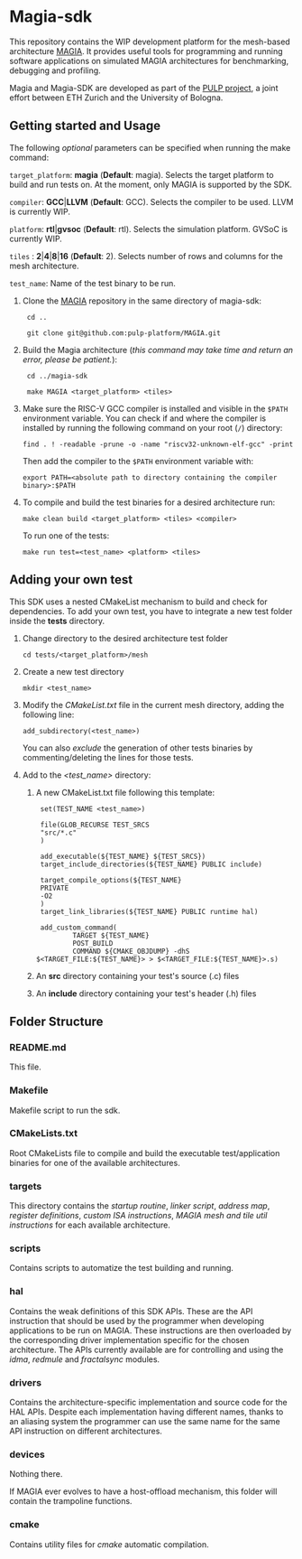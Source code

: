 # Magia-sdk
This repository contains the WIP development platform for the mesh-based architecture [MAGIA](https://github.com/pulp-platform/MAGIA/tree/main).
It provides useful tools for programming and running software applications on simulated MAGIA architectures for benchmarking, debugging and profiling.

Magia and Magia-SDK are developed as part of the [PULP project](https://pulp-platform.org/index.html), a joint effort between ETH Zurich and the University of Bologna.

## Getting started and Usage

The following *optional* parameters can be specified when running the make command:

`target_platform`: **magia** (**Default**: magia). Selects the target platform to build and run tests on. At the moment, only MAGIA is supported by the SDK.

`compiler`: **GCC**|**LLVM** (**Default**: GCC). Selects the compiler to be used. LLVM is currently WIP.

`platform`: **rtl**|**gvsoc** (**Default**: rtl). Selects the simulation platform. GVSoC is currently WIP.

`tiles` : **2**|**4**|**8**|**16** (**Default**: 2). Selects number of rows and columns for the mesh architecture.

`test_name`: Name of the test binary to be run.

1. Clone the [MAGIA](https://github.com/pulp-platform/MAGIA/tree/main) repository in the same directory of magia-sdk:

        cd ..

        git clone git@github.com:pulp-platform/MAGIA.git

2. Build the Magia architecture (*this command may take time and return an error, please be patient.*):
        
        cd ../magia-sdk

        make MAGIA <target_platform> <tiles>

3. Make sure the RISC-V GCC compiler is installed and visible in the `$PATH` environment variable. You can check if and where the compiler is installed by running the following command on your root (`/`) directory:

    `find . ! -readable -prune -o -name "riscv32-unknown-elf-gcc" -print`

    Then add the compiler to the `$PATH` environment variable with:

    `export PATH=<absolute path to directory containing the compiler binary>:$PATH`

4. To compile and build the test binaries for a desired architecture run:

    `make clean build <target_platform> <tiles> <compiler>`

    To run one of the tests:

    `make run test=<test_name> <platform> <tiles>`

## Adding your own test

This SDK uses a nested CMakeList mechanism to build and check for dependencies.
To add your own test, you have to integrate a new test folder inside the **tests** directory.

1. Change directory to the desired architecture test folder

    `cd tests/<target_platform>/mesh`

2. Create a new test directory

    `mkdir <test_name>`

3. Modify the *CMakeList.txt* file in the current mesh directory, adding the following line:

    `add_subdirectory(<test_name>)`

    You can also *exclude* the generation of other tests binaries by commenting/deleting the lines for those tests.

4. Add to the *\<test_name\>* directory:

    1. A new CMakeList.txt file following this template:
    
            set(TEST_NAME <test_name>)

            file(GLOB_RECURSE TEST_SRCS
            "src/*.c"
            )

            add_executable(${TEST_NAME} ${TEST_SRCS})
            target_include_directories(${TEST_NAME} PUBLIC include)

            target_compile_options(${TEST_NAME}
            PRIVATE
            -O2
            )
            target_link_libraries(${TEST_NAME} PUBLIC runtime hal)

            add_custom_command(
                    TARGET ${TEST_NAME}
                    POST_BUILD
                    COMMAND ${CMAKE_OBJDUMP} -dhS $<TARGET_FILE:${TEST_NAME}> > $<TARGET_FILE:${TEST_NAME}>.s)
    
    2. An **src** directory containing your test's source (.c) files

    3. An **include** directory containing your test's header (.h) files

## Folder Structure

### README.md
This file.

### Makefile
Makefile script to run the sdk.

### CMakeLists.txt
Root CMakeLists file to compile and build the executable test/application binaries for one of the available architectures.

### targets
This directory contains the *startup routine*, *linker script*, *address map*, *register definitions*, *custom ISA instructions*, *MAGIA mesh and tile util instructions* for each available architecture.

### scripts
Contains scripts to automatize the test building and running.

### hal
Contains the weak definitions of this SDK APIs. These are the API instruction that should be used by the programmer when developing applications to be run on MAGIA. These instructions are then overloaded by the corresponding driver implementation specific for the chosen architecture. The APIs currently available are for controlling and using the *idma*, *redmule* and *fractalsync* modules.

### drivers
Contains the architecture-specific implementation and source code for the HAL APIs. Despite each implementation having different names, thanks to an aliasing system the programmer can use the same name for the same API instruction on different architectures.

### devices
Nothing there. 

If MAGIA ever evolves to have a host-offload mechanism, this folder will contain the trampoline functions.

### cmake
Contains utility files for *cmake* automatic compilation.

